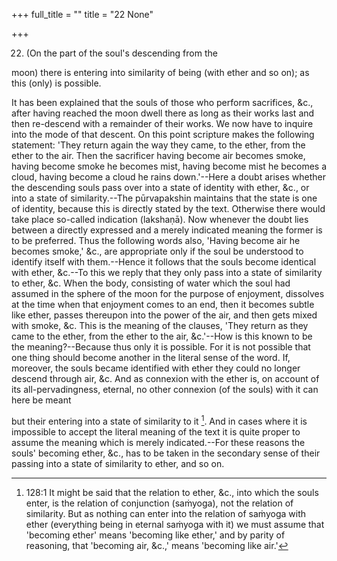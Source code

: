 +++
full_title = ""
title = "22 None"

+++


22. (On the part of the soul's descending from the

moon) there is entering into similarity of being (with ether and so on); as this (only) is possible.

It has been explained that the souls of those who perform sacrifices, &c., after having reached the moon dwell there as long as their works last and then re-descend with a remainder of their works. We now have to inquire into the mode of that descent. On this point scripture makes the following statement: 'They return again the way they came, to the ether, from the ether to the air. Then the sacrificer having become air becomes smoke, having become smoke he becomes mist, having become mist he becomes a cloud, having become a cloud he rains down.'--Here a doubt arises whether the descending souls pass over into a state of identity with ether, &c., or into a state of similarity.--The pūrvapakshin maintains that the state is one of identity, because this is directly stated by the text. Otherwise there would take place so-called indication (lakshaṇā). Now whenever the doubt lies between a directly expressed and a merely indicated meaning the former is to be preferred. Thus the following words also, 'Having become air he becomes smoke,' &c., are appropriate only if the soul be understood to identify itself with them.--Hence it follows that the souls become identical with ether, &c.--To this we reply that they only pass into a state of similarity to ether, &c. When the body, consisting of water which the soul had assumed in the sphere of the moon for the purpose of enjoyment, dissolves at the time when that enjoyment comes to an end, then it becomes subtle like ether, passes thereupon into the power of the air, and then gets mixed with smoke, &c. This is the meaning of the clauses, 'They return as they came to the ether, from the ether to the air, &c.'--How is this known to be the meaning?--Because thus only it is possible. For it is not possible that one thing should become another in the literal sense of the word. If, moreover, the souls became identified with ether they could no longer descend through air, &c. And as connexion with the ether is, on account of its all-pervadingness, eternal, no other connexion (of the souls) with it can here be meant

but their entering into a state of similarity to it [^fn_98]. And in cases where it is impossible to accept the literal meaning of the text it is quite proper to assume the meaning which is merely indicated.--For these reasons the souls' becoming ether, &c., has to be taken in the secondary sense of their passing into a state of similarity to ether, and so on.

[^fn_98]: 128:1 It might be said that the relation to ether, &c., into which the souls enter, is the relation of conjunction (saṁyoga), not the relation of similarity. But as nothing can enter into the relation of saṁyoga with ether (everything being in eternal saṁyoga with it) we must assume that 'becoming ether' means 'becoming like ether,' and by parity of reasoning, that 'becoming air, &c.,' means 'becoming like air.'

